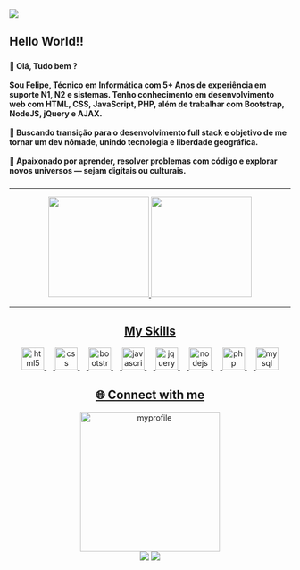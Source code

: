 <div align="start">
  <img src="https://media1.tenor.com/m/5uJmEszssJwAAAAd/neo-is-sleeping-matrix.gif">
</div>


###

<h2 align="left">Hello World!!</h2>

###

<h4 align="left">👋 Olá, Tudo bem ?<br><br>Sou Felipe, Técnico em Informática com 5+ Anos de experiência em suporte N1, N2 e sistemas. Tenho conhecimento em desenvolvimento web com HTML, CSS, JavaScript, PHP, além de trabalhar com Bootstrap, NodeJS, jQuery e AJAX.<br><br>🎯 Buscando transição para o desenvolvimento full stack e objetivo de me tornar um dev nômade, unindo tecnologia e liberdade geográfica.<br><br>🚀 Apaixonado por aprender, resolver problemas com código e explorar novos universos — sejam digitais ou culturais.</h4>

###

<hr>
<div align="center">
  <a href="https://github.com/PhilCard">
  <img height="180em" src="https://github-readme-stats.vercel.app/api?username=PhilCard&show_icons=true&theme=dracula&include_all_commits">
  <img height="180em" src="https://github-readme-stats.vercel.app/api/top-langs/?username=PhilCard&layout=compact&langs_count=7&theme=dracula">
</div>
<hr>

<h2 align="center">My Skills</h2>

<div align="center">
  <img src="https://cdn.jsdelivr.net/gh/devicons/devicon/icons/html5/html5-original.svg" height="40" alt="html5 logo"  />
  <img width="12" />
  <img src="https://cdn.jsdelivr.net/gh/devicons/devicon/icons/css3/css3-original.svg" height="40" alt="css logo"  />
  <img width="12" />
  <img src="https://cdn.jsdelivr.net/gh/devicons/devicon/icons/bootstrap/bootstrap-original.svg" height="40" alt="bootstrap logo"  />
  <img width="12" />
  <img src="https://cdn.jsdelivr.net/gh/devicons/devicon/icons/javascript/javascript-original.svg" height="40" alt="javascript logo"  />
  <img width="12" />
  <img src="https://cdn.jsdelivr.net/gh/devicons/devicon/icons/jquery/jquery-original.svg" height="40" alt="jquery logo"  />
  <img width="12" />
  <img src="https://cdn.jsdelivr.net/gh/devicons/devicon/icons/nodejs/nodejs-original.svg" height="40" alt="nodejs logo"  />
  <img width="12" />
  <img src="https://cdn.jsdelivr.net/gh/devicons/devicon/icons/php/php-original.svg" height="40" alt="php logo"  />
  <img width="12" />
  <img src="https://cdn.jsdelivr.net/gh/devicons/devicon/icons/mysql/mysql-original.svg" height="40" alt="mysql logo"  />
</div>

<h2 align="center">🌐 Connect with me</h2>

<div align="center">
  <img src="https://philcard.github.io/assets/img/sobremim.png" height="250" width="250" alt="myprofile">
</div>

<div align="center"><a href="https://www.linkedin.com/in/felipe-alves-a54642184" target="_blank"><img src="https://img.shields.io/badge/LinkedIn-%230077B5.svg?style=for-the-badge&logo=linkedin&logoColor=white" /></a> <a href="https://www.instagram.com/felipe_card28" target="_blank"><img src="https://img.shields.io/badge/Instagram-%23E4405F.svg?style=for-the-badge&logo=instagram&logoColor=white" /></a></div>



